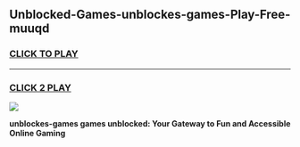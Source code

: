 
## Unblocked-Games-unblockes-games-Play-Free-muuqd
<h3>
<a href="https://premium76.site?title=unblockes-games&ref=18A1">CLICK TO PLAY</a></h3>
<hr>

<h3>
<a href="https://premium76.site?title=unblockes-games&ref=18A1">CLICK 2 PLAY</a>
  
</h3>

<a href="https://premium76.site?title=unblockes-games&ref=18A1"><img src="https://clearcache.store/games.png"></a>


**unblockes-games games unblocked: Your Gateway to Fun and Accessible Online Gaming**
